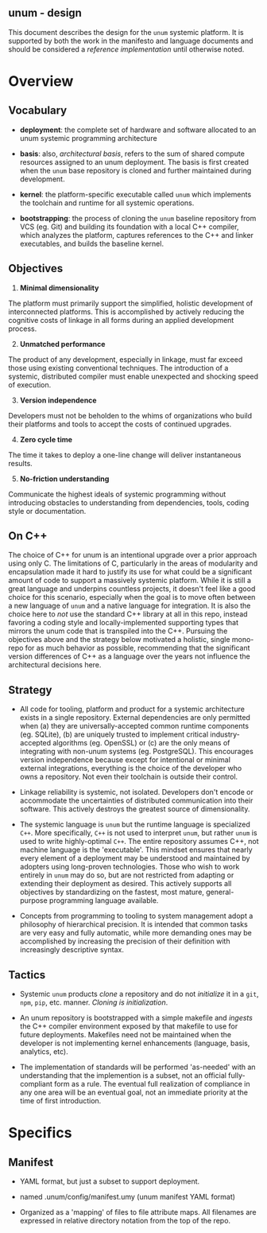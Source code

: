 ## unum - design
This document describes the design for the `unum` systemic platform.  It is
supported by both the work in the manifesto and language documents and should
be considered a _reference implementation_ until otherwise noted.

# Overview
## Vocabulary
* **deployment**: the complete set of hardware and software allocated to an unum
systemic programming architecture

* **basis**: also, _architectural basis_, refers to the sum of shared compute 
resources assigned to an unum deployment.  The basis is first created when the
`unum` base repository is cloned and further maintained during development.

* **kernel**: the platform-specific executable called `unum` which implements
the toolchain and runtime for all systemic operations.

* **bootstrapping**: the process of cloning the `unum` baseline repository 
from VCS (eg. Git) and building its foundation with a local C++ compiler, which
analyzes the platform, captures references to the C++ and linker executables,
and builds the baseline kernel.


## Objectives
1. **Minimal dimensionality**

The platform must primarily support the simplified, holistic development of 
interconnected platforms.  This is accomplished by actively reducing the
cognitive costs of linkage in all forms during an applied development process.

2. **Unmatched performance**

The product of any development, especially in linkage, must far exceed those 
using existing conventional techniques.  The introduction of a systemic, 
distributed compiler must enable unexpected and shocking speed of execution.

3. **Version independence**

Developers must not be beholden to the whims of organizations who build their
platforms and tools to accept the costs of continued upgrades.

4. **Zero cycle time**

The time it takes to deploy a one-line change will deliver instantaneous 
results.

5. **No-friction understanding**

Communicate the highest ideals of systemic programming without introducing 
obstacles to understanding from dependencies, tools, coding style or 
documentation.


## On C++
The choice of C++ for unum is an intentional upgrade over a prior approach
using only C.  The limitations of C, particularly in the areas of modularity 
and encapsulation made it hard to justify its use for what could be a 
significant amount of code to support a massively systemic platform.  While it 
is still a great language and underpins countless projects, it doesn't feel like
a good choice for this scenario, especially when the goal is to move often
between a new language of `unum` and a native language for integration.  It is 
also the choice here to *not* use the standard C++ library at all in this repo, 
instead favoring a coding style and locally-implemented supporting types that 
mirrors the unum code that is transpiled into the C++.  Pursuing the objectives
above and the strategy below motivated a holistic, single mono-repo for as much
behavior as possible, recommending that the significant version differences of 
C++ as a language over the years not influence the architectural decisions here.


## Strategy

* All code for tooling, platform and product for a systemic architecture exists
in a single repository.  External dependencies are only permitted when (a) they
are universally-accepted common runtime components (eg. SQLite), (b) are 
uniquely trusted to implement critical industry-accepted algorithms 
(eg. OpenSSL) or (c) are the only means of integrating with non-unum systems
(eg. PostgreSQL).  This encourages version independence because except for
intentional or minimal  external integrations, everything is the choice of the 
developer who owns a repository.  Not even their toolchain is outside their
control.

* Linkage reliability is systemic, not isolated.  Developers don't encode or
accommodate the uncertainties of distributed communication into their 
software.  This actively destroys the greatest source of dimensionality.

* The systemic language is `unum` but the runtime language is specialized `C++`.
More specifically, `C++` is not used to interpret `unum`, but rather `unum` is
used to write highly-optimal `C++`.  The entire repository assumes C++, not 
machine language is the 'executable'.  This mindset ensures that nearly every 
element of a deployment may be understood and maintained by adopters using 
long-proven technologies.  Those who wish to work entirely in `unum` may do so,
but are not restricted from adapting or extending their deployment as desired.
This actively supports all objectives by standardizing on the fastest, most 
mature, general-purpose programming language available.

* Concepts from programming to tooling to system management adopt a philosophy 
of hierarchical precision.  It is intended that common tasks are very easy and
fully automatic, while more demanding ones may be accomplished by increasing 
the precision of their definition with increasingly descriptive syntax.


## Tactics

* Systemic `unum` products _clone_ a repository and do not _initialize_ it in
a `git`, `npm`, `pip`, etc. manner.  _Cloning is initialization_.

* An unum repository is bootstrapped with a simple makefile and _ingests_ the
C++ compiler environment exposed by that makefile to use for future deployments.
Makefiles need not be maintained when the developer is not implementing kernel
enhancements (language, basis, analytics, etc).

* The implementation of standards will be performed 'as-needed' with an 
understanding that the implemention is a subset, not an official fully-compliant
form as a rule.  The eventual full realization of compliance in any one area
will be an eventual goal, not an immediate priority at the time of first
introduction.


# Specifics

## Manifest

* YAML format, but just a subset to support deployment.

* named .unum/config/manifest.umy (unum manifest YAML format)

* Organized as a 'mapping' of files to file attribute maps.  All filenames are
expressed in relative directory notation from the top of the repo.
